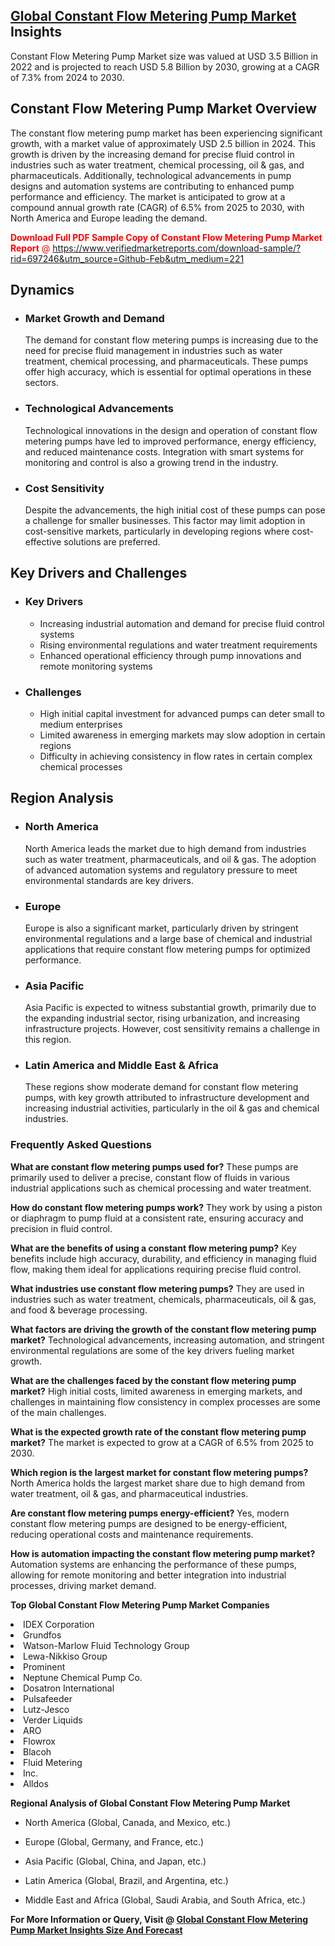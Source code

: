 <h2><a href="https://www.verifiedmarketreports.com/download-sample/?rid=697246&amp;utm_source=Github&amp;utm_medium=221" target="_blank">Global Constant Flow Metering Pump Market</a> Insights</h2><p>Constant Flow Metering Pump Market size was valued at USD 3.5 Billion in 2022 and is projected to reach USD 5.8 Billion by 2030, growing at a CAGR of 7.3% from 2024 to 2030.</p><p> <h2>Constant Flow Metering Pump Market Overview</h2> <p>The constant flow metering pump market has been experiencing significant growth, with a market value of approximately USD 2.5 billion in 2024. This growth is driven by the increasing demand for precise fluid control in industries such as water treatment, chemical processing, oil & gas, and pharmaceuticals. Additionally, technological advancements in pump designs and automation systems are contributing to enhanced pump performance and efficiency. The market is anticipated to grow at a compound annual growth rate (CAGR) of 6.5% from 2025 to 2030, with North America and Europe leading the demand.</p> <p><p><span class=""><span style="color: #ff0000;"><strong>Download Full PDF Sample Copy of Constant Flow Metering Pump Market Report</strong> @ </span><a href="https://www.verifiedmarketreports.com/download-sample/?rid=697246&amp;utm_source=Github-Feb&amp;utm_medium=221" target="_blank">https://www.verifiedmarketreports.com/download-sample/?rid=697246&amp;utm_source=Github-Feb&amp;utm_medium=221</a></span></p></p> <h2>Dynamics</h2> <ul> <li><h3>Market Growth and Demand</h3> The demand for constant flow metering pumps is increasing due to the need for precise fluid management in industries such as water treatment, chemical processing, and pharmaceuticals. These pumps offer high accuracy, which is essential for optimal operations in these sectors.</li> <li><h3>Technological Advancements</h3> Technological innovations in the design and operation of constant flow metering pumps have led to improved performance, energy efficiency, and reduced maintenance costs. Integration with smart systems for monitoring and control is also a growing trend in the industry.</li> <li><h3>Cost Sensitivity</h3> Despite the advancements, the high initial cost of these pumps can pose a challenge for smaller businesses. This factor may limit adoption in cost-sensitive markets, particularly in developing regions where cost-effective solutions are preferred.</li> </ul> <h2>Key Drivers and Challenges</h2> <ul> <li><h3>Key Drivers</h3> <ul> <li>Increasing industrial automation and demand for precise fluid control systems</li> <li>Rising environmental regulations and water treatment requirements</li> <li>Enhanced operational efficiency through pump innovations and remote monitoring systems</li> </ul> </li> <li><h3>Challenges</h3> <ul> <li>High initial capital investment for advanced pumps can deter small to medium enterprises</li> <li>Limited awareness in emerging markets may slow adoption in certain regions</li> <li>Difficulty in achieving consistency in flow rates in certain complex chemical processes</li> </ul> </li> </ul> <h2>Region Analysis</h2> <ul> <li><h3>North America</h3> North America leads the market due to high demand from industries such as water treatment, pharmaceuticals, and oil & gas. The adoption of advanced automation systems and regulatory pressure to meet environmental standards are key drivers.</li> <li><h3>Europe</h3> Europe is also a significant market, particularly driven by stringent environmental regulations and a large base of chemical and industrial applications that require constant flow metering pumps for optimized performance.</li> <li><h3>Asia Pacific</h3> Asia Pacific is expected to witness substantial growth, primarily due to the expanding industrial sector, rising urbanization, and increasing infrastructure projects. However, cost sensitivity remains a challenge in this region.</li> <li><h3>Latin America and Middle East & Africa</h3> These regions show moderate demand for constant flow metering pumps, with key growth attributed to infrastructure development and increasing industrial activities, particularly in the oil & gas and chemical industries.</li> </ul> <h3>Frequently Asked Questions</h3> <p><strong>What are constant flow metering pumps used for?</strong> These pumps are primarily used to deliver a precise, constant flow of fluids in various industrial applications such as chemical processing and water treatment.</p> <p><strong>How do constant flow metering pumps work?</strong> They work by using a piston or diaphragm to pump fluid at a consistent rate, ensuring accuracy and precision in fluid control.</p> <p><strong>What are the benefits of using a constant flow metering pump?</strong> Key benefits include high accuracy, durability, and efficiency in managing fluid flow, making them ideal for applications requiring precise fluid control.</p> <p><strong>What industries use constant flow metering pumps?</strong> They are used in industries such as water treatment, chemicals, pharmaceuticals, oil & gas, and food & beverage processing.</p> <p><strong>What factors are driving the growth of the constant flow metering pump market?</strong> Technological advancements, increasing automation, and stringent environmental regulations are some of the key drivers fueling market growth.</p> <p><strong>What are the challenges faced by the constant flow metering pump market?</strong> High initial costs, limited awareness in emerging markets, and challenges in maintaining flow consistency in complex processes are some of the main challenges.</p> <p><strong>What is the expected growth rate of the constant flow metering pump market?</strong> The market is expected to grow at a CAGR of 6.5% from 2025 to 2030.</p> <p><strong>Which region is the largest market for constant flow metering pumps?</strong> North America holds the largest market share due to high demand from water treatment, oil & gas, and pharmaceutical industries.</p> <p><strong>Are constant flow metering pumps energy-efficient?</strong> Yes, modern constant flow metering pumps are designed to be energy-efficient, reducing operational costs and maintenance requirements.</p> <p><strong>How is automation impacting the constant flow metering pump market?</strong> Automation systems are enhancing the performance of these pumps, allowing for remote monitoring and better integration into industrial processes, driving market demand.</p> </p><p><strong>Top Global Constant Flow Metering Pump Market Companies</strong></p><div data-test-id=""><p><li>IDEX Corporation</li><li> Grundfos</li><li> Watson-Marlow Fluid Technology Group</li><li> Lewa-Nikkiso Group</li><li> Prominent</li><li> Neptune Chemical Pump Co.</li><li> Dosatron International</li><li> Pulsafeeder</li><li> Lutz-Jesco</li><li> Verder Liquids</li><li> ARO</li><li> Flowrox</li><li> Blacoh</li><li> Fluid Metering</li><li> Inc.</li><li> Alldos</li></p><div><strong>Regional Analysis of&nbsp;Global Constant Flow Metering Pump Market</strong></div><ul><li dir="ltr"><p dir="ltr">North America&nbsp;(Global, Canada, and Mexico, etc.)</p></li><li dir="ltr"><p dir="ltr">Europe (Global, Germany, and France, etc.)</p></li><li dir="ltr"><p dir="ltr">Asia Pacific&nbsp;(Global, China, and Japan, etc.)</p></li><li dir="ltr"><p dir="ltr">Latin America&nbsp;(Global, Brazil, and Argentina, etc.)</p></li><li dir="ltr">Middle East and Africa&nbsp;(Global, Saudi Arabia, and South Africa, etc.)</li></ul><p><strong>For More Information or Query, Visit @&nbsp;</strong><strong><a href="https://www.verifiedmarketreports.com/product/constant-flow-metering-pump-market/?utm_source=Github&amp;utm_medium=221" target="_blank">Global Constant Flow Metering Pump Market Insights Size And Forecast</a></strong></p></div>
